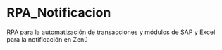 # RPA_Notificacion
RPA para la automatización de transacciones y módulos de SAP y Excel para la notificación en Zenú
